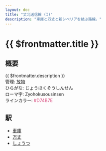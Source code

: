 ```yaml
---
layout: doc
title: "丈北送信線 (I)"
description: "車庫と万丈と新シベリアを結ぶ路線。"
---
```


# {{ $frontmatter.title }}

## 概要
{{ $frontmatter.description }}  
管理: [放物](/company/houbutu/index.md)  
ひらがな: じょうほくそうしんせん  
ローマ字: Zyohokusousinsen  
ラインカラー: <span style="color: #D74B7E">#D74B7E</span>

## 駅
- [車庫](/station/stations/syako.md)
- [万丈](/station/stations/banzyo.md)
- [しょうつ](/station/stations/syotu.md)
